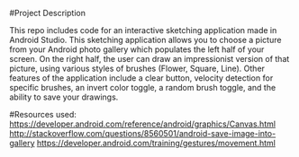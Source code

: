 #Project Description

This repo includes code for an interactive sketching application made in Android Studio. 
This sketching application allows you to choose a picture from your Android photo gallery
which populates the left half of your screen. On the right half, the user can draw an impressionist 
version of that picture, using various styles of brushes (Flower, Square, Line). Other features of the 
application include a clear button, velocity detection for specific brushes, an invert color toggle, 
a random brush toggle, and the ability to save your drawings.

#Resources used:
https://developer.android.com/reference/android/graphics/Canvas.html
http://stackoverflow.com/questions/8560501/android-save-image-into-gallery
https://developer.android.com/training/gestures/movement.html

